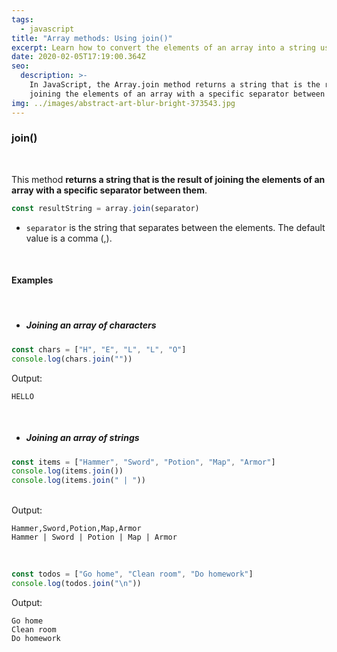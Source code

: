 ```yaml
---
tags:
  - javascript
title: "Array methods: Using join()"
excerpt: Learn how to convert the elements of an array into a string using join().
date: 2020-02-05T17:19:00.364Z
seo:
  description: >-
    In JavaScript, the Array.join method returns a string that is the result of
    joining the elements of an array with a specific separator between them.
img: ../images/abstract-art-blur-bright-373543.jpg
---
```


### **join()**

<br>

This method **returns a string that is the result of joining the elements of an array with a specific separator between them**.

```javascript
const resultString = array.join(separator)
```

- `separator` is the string that separates between the elements. The default value is a comma (,).

<br>

#### Examples

<br>

- ##### Joining an array of characters

```javascript
const chars = ["H", "E", "L", "L", "O"]
console.log(chars.join(""))
```

Output:

```
HELLO
```

<br>

- ##### Joining an array of strings

```javascript
const items = ["Hammer", "Sword", "Potion", "Map", "Armor"]
console.log(items.join())
console.log(items.join(" | "))
```

<br>
Output:

```
Hammer,Sword,Potion,Map,Armor
Hammer | Sword | Potion | Map | Armor
```

<br>

```javascript
const todos = ["Go home", "Clean room", "Do homework"]
console.log(todos.join("\n"))
```

Output:

```
Go home
Clean room
Do homework
```
